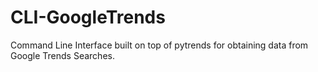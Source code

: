 # CLI-GoogleTrends
Command Line Interface built on top of pytrends for obtaining data from Google Trends Searches. 
